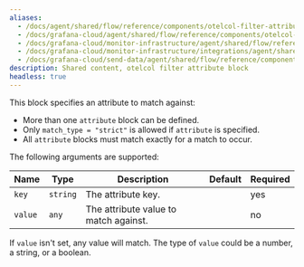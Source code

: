 ```yaml
---
aliases:
  - /docs/agent/shared/flow/reference/components/otelcol-filter-attribute-block/
  - /docs/grafana-cloud/agent/shared/flow/reference/components/otelcol-filter-attribute-block/
  - /docs/grafana-cloud/monitor-infrastructure/agent/shared/flow/reference/components/otelcol-filter-attribute-block/
  - /docs/grafana-cloud/monitor-infrastructure/integrations/agent/shared/flow/reference/components/otelcol-filter-attribute-block/
  - /docs/grafana-cloud/send-data/agent/shared/flow/reference/components/otelcol-filter-attribute-block/
description: Shared content, otelcol filter attribute block
headless: true
---
```


This block specifies an attribute to match against:

- More than one `attribute` block can be defined.
- Only `match_type = "strict"` is allowed if `attribute` is specified.
- All `attribute` blocks must match exactly for a match to occur.

The following arguments are supported:

| Name    | Type     | Description                           | Default | Required |
| ------- | -------- | ------------------------------------- | ------- | -------- |
| `key`   | `string` | The attribute key.                    |         | yes      |
| `value` | `any`    | The attribute value to match against. |         | no       |

If `value` isn't set, any value will match.
The type of `value` could be a number, a string, or a boolean.

